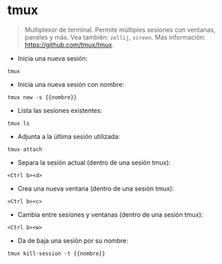 # tmux

> Multiplexor de terminal.
> Permite múltiples sesiones con ventanas, paneles y más.
> Vea también: `zellij`, `screen`.
> Más información: <https://github.com/tmux/tmux>.

- Inicia una nueva sesión:

`tmux`

- Inicia una nueva sesión con nombre:

`tmux new -s {{nombre}}`

- Lista las sesiones existentes:

`tmux ls`

- Adjunta a la última sesión utilizada:

`tmux attach`

- Separa la sesión actual (dentro de una sesión tmux):

`<Ctrl b><d>`

- Crea una nueva ventana (dentro de una sesión tmux):

`<Ctrl b><c>`

- Cambia entre sesiones y ventanas (dentro de una sesión tmux):

`<Ctrl b><w>`

- Da de baja una sesión por su nombre:

`tmux kill-session -t {{nombre}}`
